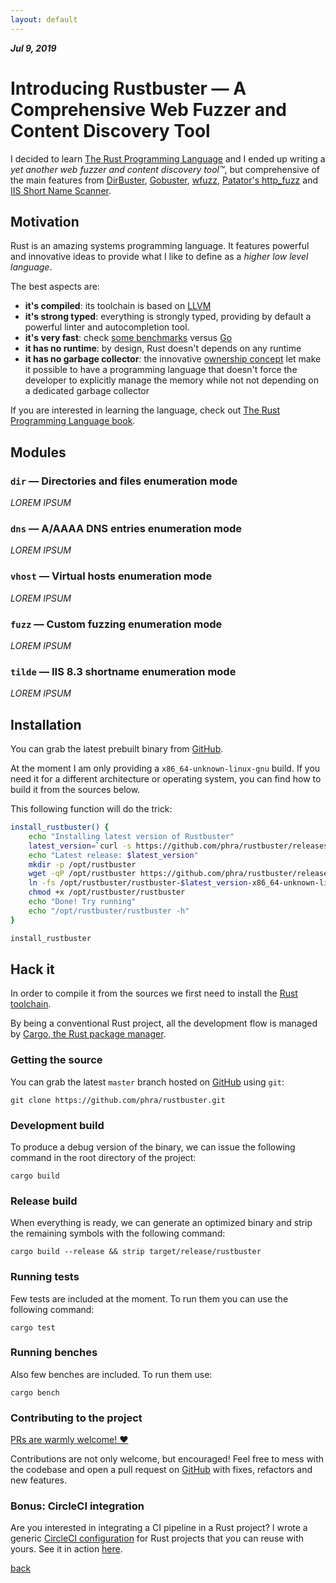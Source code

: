 ```yaml
---
layout: default
---
```


_**Jul 9, 2019**_

# Introducing Rustbuster — A Comprehensive Web Fuzzer and Content Discovery Tool

I decided to learn [The Rust Programming Language](https://doc.rust-lang.org/book/) and I ended up writing a _yet another web fuzzer and content discovery tool™_, but comprehensive of the main features from [DirBuster](https://sourceforge.net/projects/dirbuster/), [Gobuster](https://github.com/OJ/gobuster), [wfuzz](https://github.com/xmendez/wfuzz), [Patator's http_fuzz](https://github.com/lanjelot/patator) and [IIS Short Name Scanner](https://github.com/irsdl/IIS-ShortName-Scanner).

## Motivation

Rust is an amazing systems programming language. It features powerful and innovative ideas to provide what I like to define as a _higher low level language_.

The best aspects are:

- **it's compiled**: its toolchain is based on [LLVM](https://llvm.org/)
- **it's strong typed**: everything is strongly typed, providing by default a powerful linter and autocompletion tool.
- **it's very fast**: check [some benchmarks](https://benchmarksgame-team.pages.debian.net/benchmarksgame/fastest/rust-go.html) versus [Go](https://golang.org/)
- **it has no runtime**: by design, Rust doesn't depends on any runtime
- **it has no garbage collector**: the innovative [ownership concept](https://doc.rust-lang.org/book/ch04-01-what-is-ownership.html) let make it possible to have a programming language that doesn't force the developer to explicitly manage the memory while not not depending on a dedicated garbage collector

If you are interested in learning the language, check out [The Rust Programming Language book](https://doc.rust-lang.org/book/).

## Modules

### `dir` — Directories and files enumeration mode

_LOREM IPSUM_

### `dns` — A/AAAA DNS entries enumeration mode

_LOREM IPSUM_

### `vhost` — Virtual hosts enumeration mode

_LOREM IPSUM_

### `fuzz` — Custom fuzzing enumeration mode

_LOREM IPSUM_

### `tilde` — IIS 8.3 shortname enumeration mode

_LOREM IPSUM_

## Installation

You can grab the latest prebuilt binary from [GitHub](https://github.com/phra/rustbuster/releases).

At the moment I am only providing a `x86_64-unknown-linux-gnu` build. If you need it for a different architecture or operating system, you can find how to build it from the sources below.

This following function will do the trick:

```bash
install_rustbuster() {
    echo "Installing latest version of Rustbuster"
    latest_version=`curl -s https://github.com/phra/rustbuster/releases | grep "rustbuster-v" | head -n1 | cut -d'/' -f6`
    echo "Latest release: $latest_version"
    mkdir -p /opt/rustbuster
    wget -qP /opt/rustbuster https://github.com/phra/rustbuster/releases/download/$latest_version/rustbuster-$latest_version-x86_64-unknown-linux-gnu
    ln -fs /opt/rustbuster/rustbuster-$latest_version-x86_64-unknown-linux-gnu /opt/rustbuster/rustbuster
    chmod +x /opt/rustbuster/rustbuster
    echo "Done! Try running"
    echo "/opt/rustbuster/rustbuster -h"
}

install_rustbuster
```

## Hack it

In order to compile it from the sources we first need to install the [Rust toolchain](https://rustup.rs/).

By being a conventional Rust project, all the development flow is managed by [Cargo, the Rust package manager](https://doc.rust-lang.org/cargo/).

### Getting the source

You can grab the latest `master` branch hosted on [GitHub](https://github.com/phra/rustbuster) using `git`:

```text
git clone https://github.com/phra/rustbuster.git
```

### Development build

To produce a debug version of the binary, we can issue the following command in the root directory of the project:

```text
cargo build
```

### Release build

When everything is ready, we can generate an optimized binary and strip the remaining symbols with the following command:

```text
cargo build --release && strip target/release/rustbuster
```

### Running tests

Few tests are included at the moment. To run them you can use the following command:

```text
cargo test
```

### Running benches

Also few benches are included. To run them use:

```text
cargo bench
```

### Contributing to the project

[PRs are warmly welcome! ❤](https://github.com/phra/rustbuster/fork)

Contributions are not only welcome, but encouraged! Feel free to mess with the codebase and open a pull request on [GitHub](https://github.com/phra/rustbuster/pulls) with fixes, refactors and new features.

### Bonus: CircleCI integration

Are you interested in integrating a CI pipeline in a Rust project? I wrote a generic [CircleCI configuration](https://github.com/phra/rustbuster/blob/master/.circleci/config.yml) for Rust projects that you can reuse with yours. See it in action [here](https://circleci.com/gh/phra/workflows/rustbuster/tree/master).

[back](../)
